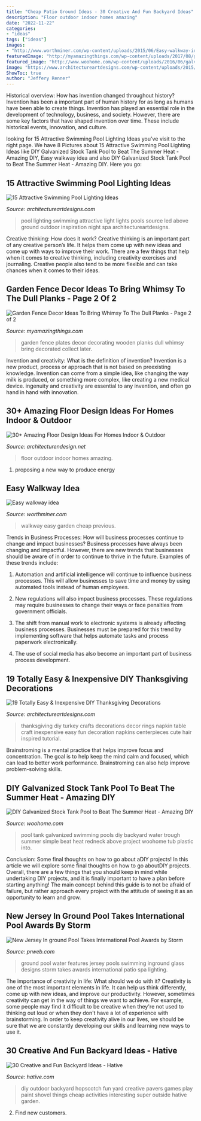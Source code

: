 ```yaml
---
title: "Cheap Patio Ground Ideas - 30 Creative And Fun Backyard Ideas"
description: "Floor outdoor indoor homes amazing"
date: "2022-11-22"
categories:
- "ideas"
tags: ["ideas"]
images:
- "http://www.worthminer.com/wp-content/uploads/2015/06/Easy-walkway-idea-12.jpg"
featuredImage: "http://myamazingthings.com/wp-content/uploads/2017/08/garden-fence-decor-9.jpg"
featured_image: "http://www.woohome.com/wp-content/uploads/2016/06/galvanized-stock-tank-pool-ideas-woohome-10.jpg"
image: "https://www.architectureartdesigns.com/wp-content/uploads/2015/09/3.jpg"
ShowToc: true
author: "Jeffery Renner"
---
```



Historical overview: How has invention changed throughout history?
Invention has been a important part of human history for as long as humans have been able to create things. Invention has played an essential role in the development of technology, business, and society. However, there are some key factors that have shaped invention over time. These include historical events, innovation, and culture.

	

		
looking for 15 Attractive Swimming Pool Lighting Ideas you've visit to the right page. We have 8 Pictures about 15 Attractive Swimming Pool Lighting Ideas like DIY Galvanized Stock Tank Pool to Beat The Summer Heat - Amazing DIY, Easy walkway idea and also DIY Galvanized Stock Tank Pool to Beat The Summer Heat - Amazing DIY. Here you go:
		
    
## 15 Attractive Swimming Pool Lighting Ideas

<img loading=lazy src="https://www.architectureartdesigns.com/wp-content/uploads/2015/09/3.jpg" onerror="this.onerror=null;this.src='https://tse1.mm.bing.net/th?id=OIP.QhWO-MgdA_3GP3z_hMIXsAHaFM&amp;pid=15.1';" alt="15 Attractive Swimming Pool Lighting Ideas">

_Source: architectureartdesigns.com_

>pool lighting swimming attractive light lights pools source led above ground outdoor inspiration night spa architectureartdesigns. 

	

Creative thinking: How does it work?
Creative thinking is an important part of any creative person’s life. It helps them come up with new ideas and come up with ways to improve their work. There are a few things that help when it comes to creative thinking, including creativity exercises and journaling. Creative people also tend to be more flexible and can take chances when it comes to their ideas.

    
## Garden Fence Decor Ideas To Bring Whimsy To The Dull Planks - Page 2 Of 2

<img loading=lazy src="http://myamazingthings.com/wp-content/uploads/2017/08/garden-fence-decor-9.jpg" onerror="this.onerror=null;this.src='https://tse2.mm.bing.net/th?id=OIP.GBGLUuc8qh2D5n5pAJqZ7gHaFj&amp;pid=15.1';" alt="Garden Fence Decor Ideas To Bring Whimsy To The Dull Planks - Page 2 of 2">

_Source: myamazingthings.com_

>garden fence plates decor decorating wooden planks dull whimsy bring decorated collect later. 

	

Invention and creativity: What is the definition of invention?
Invention is a new product, process or approach that is not based on preexisting knowledge. Invention can come from a simple idea, like changing the way milk is produced, or something more complex, like creating a new medical device. ingenuity and creativity are essential to any invention, and often go hand in hand with innovation.

    
## 30+ Amazing Floor Design Ideas For Homes Indoor &amp; Outdoor

<img loading=lazy src="http://cdn.architecturendesign.net/wp-content/uploads/2015/08/AD-Indoor-Outdoor-Floor-Design-Ideas-16.jpg" onerror="this.onerror=null;this.src='https://tse4.mm.bing.net/th?id=OIP.uacqJ0-bO_a5kSlp7-S31QHaLH&amp;pid=15.1';" alt="30+ Amazing Floor Design Ideas For Homes Indoor &amp; Outdoor">

_Source: architecturendesign.net_

>floor outdoor indoor homes amazing. 

	

1. proposing a new way to produce energy 

    
## Easy Walkway Idea

<img loading=lazy src="http://www.worthminer.com/wp-content/uploads/2015/06/Easy-walkway-idea-12.jpg" onerror="this.onerror=null;this.src='https://tse3.mm.bing.net/th?id=OIP.X3z_I-opactj_u8K4wrBeQHaJ3&amp;pid=15.1';" alt="Easy walkway idea">

_Source: worthminer.com_

>walkway easy garden cheap previous. 

	

Trends in Business Processes: How will business processes continue to change and impact businesses?
Business processes have always been changing and impactful. However, there are new trends that businesses should be aware of in order to continue to thrive in the future. Examples of these trends include:
1. Automation and artificial intelligence will continue to influence business processes. This will allow businesses to save time and money by using automated tools instead of human employees.

2. New regulations will also impact business processes. These regulations may require businesses to change their ways or face penalties from government officials.

3. The shift from manual work to electronic systems is already affecting business processes. Businesses must be prepared for this trend by implementing software that helps automate tasks and process paperwork electronically.

4. The use of social media has also become an important part of business process development.

    
## 19 Totally Easy &amp; Inexpensive DIY Thanksgiving Decorations

<img loading=lazy src="https://www.architectureartdesigns.com/wp-content/uploads/2015/10/1825-630x859.jpg" onerror="this.onerror=null;this.src='https://tse1.mm.bing.net/th?id=OIP.-UjVvNFmfNs1u2Xzg6HYuwHaKG&amp;pid=15.1';" alt="19 Totally Easy &amp; Inexpensive DIY Thanksgiving Decorations">

_Source: architectureartdesigns.com_

>thanksgiving diy turkey crafts decorations decor rings napkin table craft inexpensive easy fun decoration napkins centerpieces cute hair inspired tutorial. 

	

Brainstroming is a mental practice that helps improve focus and concentration. The goal is to help keep the mind calm and focused, which can lead to better work performance. Brainstroming can also help improve problem-solving skills.

    
## DIY Galvanized Stock Tank Pool To Beat The Summer Heat - Amazing DIY

<img loading=lazy src="http://www.woohome.com/wp-content/uploads/2016/06/galvanized-stock-tank-pool-ideas-woohome-10.jpg" onerror="this.onerror=null;this.src='https://tse3.mm.bing.net/th?id=OIP.-Z3Fqoz01op8RRicAVlgSgHaQq&amp;pid=15.1';" alt="DIY Galvanized Stock Tank Pool to Beat The Summer Heat - Amazing DIY">

_Source: woohome.com_

>pool tank galvanized swimming pools diy backyard water trough summer simple beat heat redneck above project woohome tub plastic into. 

	

Conclusion: Some final thoughts on how to go about aDIY projects!
In this article we will explore some final thoughts on how to go aboutDIY projects. Overall, there are a few things that you should keep in mind while undertaking DIY projects, and it is finally important to have a plan before starting anything! The main concept behind this guide is to not be afraid of failure, but rather approach every project with the attitude of seeing it as an opportunity to learn and grow.

    
## New Jersey In Ground Pool Takes International Pool Awards By Storm

<img loading=lazy src="http://ww1.prweb.com/prfiles/2011/11/07/8943900/in-ground-pool.jpg" onerror="this.onerror=null;this.src='https://tse4.mm.bing.net/th?id=OIP.AtW3B9TwMsGZmMaz_qHr0AHaE8&amp;pid=15.1';" alt="New Jersey In ground Pool Takes International Pool Awards by Storm">

_Source: prweb.com_

>ground pool water features jersey pools swimming inground glass designs storm takes awards international patio spa lighting. 

	

The importance of creativity in life: What should we do with it?
Creativity is one of the most important elements in life. It can help us think differently, come up with new ideas, and improve our productivity. However, sometimes creativity can get in the way of things we want to achieve. For example, some people may find it difficult to be creative when they're not used to thinking out loud or when they don't have a lot of experience with brainstorming. In order to keep creativity alive in our lives, we should be sure that we are constantly developing our skills and learning new ways to use it.

    
## 30 Creative And Fun Backyard Ideas - Hative

<img loading=lazy src="https://hative.com/wp-content/uploads/2015/03/backyard-ideas/12-diy-back-yard-hopscotch.jpg" onerror="this.onerror=null;this.src='https://tse4.mm.bing.net/th?id=OIP.Dwv8-b6cxqWfO02nI7VaXQHaJ4&amp;pid=15.1';" alt="30 Creative and Fun Backyard Ideas - Hative">

_Source: hative.com_

>diy outdoor backyard hopscotch fun yard creative pavers games play paint shovel things cheap activities interesting super outside hative garden. 

	

2. Find new customers.

